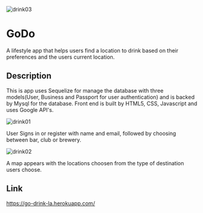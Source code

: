 ![drink03](https://user-images.githubusercontent.com/62358897/106237926-b5616a80-61b4-11eb-9c52-c122b3a826d0.jpg)

# GoDo
A lifestyle app that helps users find a location to drink based on their preferences and the users current location. 

## Description 

This is app uses Sequelize for manage the database with three models(User, Business and Passport for user authentication) and is backed by Mysql for the database.
Front end is built by HTML5, CSS, Javascript and uses Google API's. 

![drink01](https://user-images.githubusercontent.com/62358897/106238006-e6419f80-61b4-11eb-9166-9dcb5b6b02d3.jpg)

User Signs in or register with name and email, followed by choosing between bar, club or brewery.


![drink02](https://user-images.githubusercontent.com/62358897/106238187-40dafb80-61b5-11eb-85a2-a8cc5f091188.jpg)

A map appears with the locations choosen from the type of destination users choose. 


 
 
## Link

https://go-drink-la.herokuapp.com/
